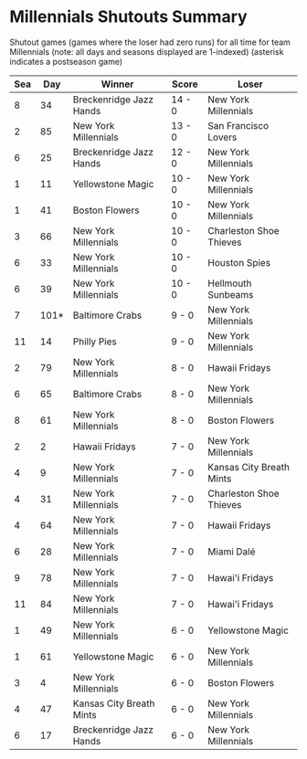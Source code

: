 # Millennials Shutouts Summary



Shutout games (games where the loser had zero runs) for all time for team Millennials (note: all days and seasons displayed are 1-indexed) (asterisk indicates a postseason game)


| Sea | Day | Winner | Score | Loser | 
| ------ |------ |------ |------ |------ |
| 8 | 34 | Breckenridge Jazz Hands | 14 - 0 | New York Millennials | 
| 2 | 85 | New York Millennials | 13 - 0 | San Francisco Lovers | 
| 6 | 25 | Breckenridge Jazz Hands | 12 - 0 | New York Millennials | 
| 1 | 11 | Yellowstone Magic | 10 - 0 | New York Millennials | 
| 1 | 41 | Boston Flowers | 10 - 0 | New York Millennials | 
| 3 | 66 | New York Millennials | 10 - 0 | Charleston Shoe Thieves | 
| 6 | 33 | New York Millennials | 10 - 0 | Houston Spies | 
| 6 | 39 | New York Millennials | 10 - 0 | Hellmouth Sunbeams | 
| 7 | 101* | Baltimore Crabs | 9 - 0 | New York Millennials | 
| 11 | 14 | Philly Pies | 9 - 0 | New York Millennials | 
| 2 | 79 | New York Millennials | 8 - 0 | Hawaii Fridays | 
| 6 | 65 | Baltimore Crabs | 8 - 0 | New York Millennials | 
| 8 | 61 | New York Millennials | 8 - 0 | Boston Flowers | 
| 2 | 2 | Hawaii Fridays | 7 - 0 | New York Millennials | 
| 4 | 9 | New York Millennials | 7 - 0 | Kansas City Breath Mints | 
| 4 | 31 | New York Millennials | 7 - 0 | Charleston Shoe Thieves | 
| 4 | 64 | New York Millennials | 7 - 0 | Hawaii Fridays | 
| 6 | 28 | New York Millennials | 7 - 0 | Miami Dalé | 
| 9 | 78 | New York Millennials | 7 - 0 | Hawai'i Fridays | 
| 11 | 84 | New York Millennials | 7 - 0 | Hawai'i Fridays | 
| 1 | 49 | New York Millennials | 6 - 0 | Yellowstone Magic | 
| 1 | 61 | Yellowstone Magic | 6 - 0 | New York Millennials | 
| 3 | 4 | New York Millennials | 6 - 0 | Boston Flowers | 
| 4 | 47 | Kansas City Breath Mints | 6 - 0 | New York Millennials | 
| 6 | 17 | Breckenridge Jazz Hands | 6 - 0 | New York Millennials | 


